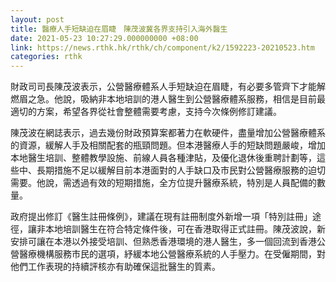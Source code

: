 ```yaml
---
layout: post
title: 醫療人手短缺迫在眉睫　陳茂波冀各界支持引入海外醫生
date: 2021-05-23 10:27:29.000000000 +08:00
link: https://news.rthk.hk/rthk/ch/component/k2/1592223-20210523.htm
categories: rthk
---
```


財政司司長陳茂波表示，公營醫療體系人手短缺迫在眉睫，有必要多管齊下才能解燃眉之急。他說，吸納非本地培訓的港人醫生到公營醫療體系服務，相信是目前最適切的方案，希望各界從社會整體需要考慮，支持今次條例修訂建議。

陳茂波在網誌表示，過去幾份財政預算案都著力在軟硬件，盡量增加公營醫療體系的資源，緩解人手及相關配套的瓶頸問題。但本港醫療人手的短缺問題嚴峻，增加本地醫生培訓、整體教學設施、前線人員各種津貼，及優化退休後重聘計劃等，這些中、長期措施不足以緩解目前本港面對的人手缺口及市民對公營醫療服務的迫切需要。他說，需透過有效的短期措施，全方位提升醫療系統，特別是人員配備的數量。

政府提出修訂《醫生註冊條例》，建議在現有註冊制度外新增一項「特別註冊」途徑，讓非本地培訓醫生在符合特定條件後，可在香港取得正式註冊。陳茂波說，新安排可讓在本港以外接受培訓、但熟悉香港環境的港人醫生，多一個回流到香港公營醫療機構服務市民的選項，紓緩本地公營醫療系統的人手壓力。在受僱期間，對他們工作表現的持續評核亦有助確保這批醫生的質素。
